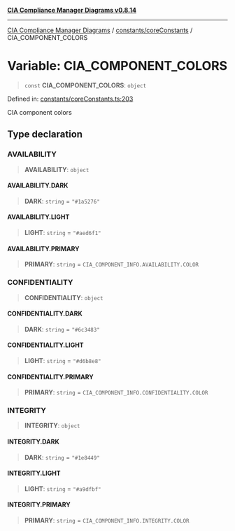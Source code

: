 [**CIA Compliance Manager Diagrams v0.8.14**](../../../README.md)

***

[CIA Compliance Manager Diagrams](../../../modules.md) / [constants/coreConstants](../README.md) / CIA\_COMPONENT\_COLORS

# Variable: CIA\_COMPONENT\_COLORS

> `const` **CIA\_COMPONENT\_COLORS**: `object`

Defined in: [constants/coreConstants.ts:203](https://github.com/Hack23/cia-compliance-manager/blob/257dd569f432a46611a1746c832a7e3d29232229/src/constants/coreConstants.ts#L203)

CIA component colors

## Type declaration

### AVAILABILITY

> **AVAILABILITY**: `object`

#### AVAILABILITY.DARK

> **DARK**: `string` = `"#1a5276"`

#### AVAILABILITY.LIGHT

> **LIGHT**: `string` = `"#aed6f1"`

#### AVAILABILITY.PRIMARY

> **PRIMARY**: `string` = `CIA_COMPONENT_INFO.AVAILABILITY.COLOR`

### CONFIDENTIALITY

> **CONFIDENTIALITY**: `object`

#### CONFIDENTIALITY.DARK

> **DARK**: `string` = `"#6c3483"`

#### CONFIDENTIALITY.LIGHT

> **LIGHT**: `string` = `"#d6b8e8"`

#### CONFIDENTIALITY.PRIMARY

> **PRIMARY**: `string` = `CIA_COMPONENT_INFO.CONFIDENTIALITY.COLOR`

### INTEGRITY

> **INTEGRITY**: `object`

#### INTEGRITY.DARK

> **DARK**: `string` = `"#1e8449"`

#### INTEGRITY.LIGHT

> **LIGHT**: `string` = `"#a9dfbf"`

#### INTEGRITY.PRIMARY

> **PRIMARY**: `string` = `CIA_COMPONENT_INFO.INTEGRITY.COLOR`
